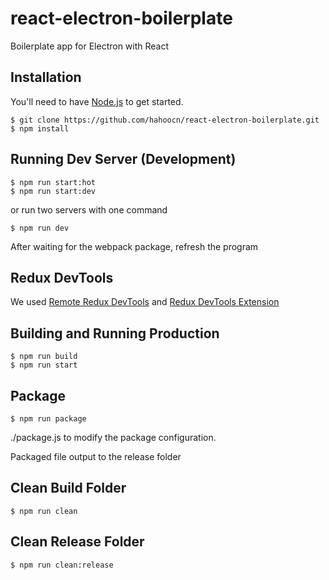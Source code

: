 # react-electron-boilerplate
Boilerplate app for Electron with React

## Installation
You'll need to have [Node.js](https://nodejs.org) to get started.
````
$ git clone https://github.com/hahoocn/react-electron-boilerplate.git
$ npm install
````

## Running Dev Server (Development)
````
$ npm run start:hot
$ npm run start:dev
````
or run two servers with one command

````
$ npm run dev
````
After waiting for the webpack package, refresh the program

## Redux DevTools

We used [Remote Redux DevTools](https://github.com/zalmoxisus/remote-redux-devtools) and [Redux DevTools Extension](https://github.com/zalmoxisus/redux-devtools-extension)

## Building and Running Production
````
$ npm run build
$ npm run start
````

## Package
````
$ npm run package
````
./package.js to modify the package configuration.

Packaged file output to the release folder

## Clean Build Folder
````
$ npm run clean
````

## Clean Release Folder
````
$ npm run clean:release
````
